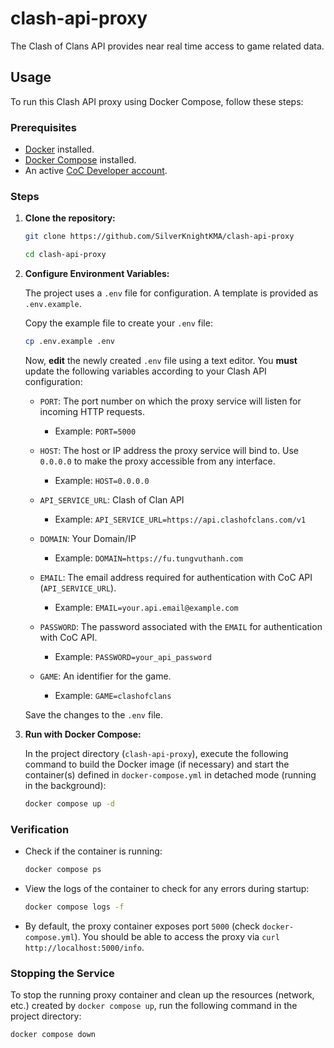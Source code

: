 # clash-api-proxy
The Clash of Clans API provides near real time access to game related data.

## Usage

To run this Clash API proxy using Docker Compose, follow these steps:

### Prerequisites

* [Docker](https://www.docker.com/get-started/) installed.
* [Docker Compose](https://docs.docker.com/compose/install/) installed.
* An active [CoC Developer account](https://developer.clashofclans.com/#/).

### Steps

1.  **Clone the repository:**

    ```bash
    git clone https://github.com/SilverKnightKMA/clash-api-proxy
    ```

    ```bash
    cd clash-api-proxy
    ```

2.  **Configure Environment Variables:**

    The project uses a `.env` file for configuration. A template is provided as `.env.example`.

    Copy the example file to create your `.env` file:

    ```bash
    cp .env.example .env
    ```

    Now, **edit** the newly created `.env` file using a text editor. You **must** update the following variables according to your Clash API configuration:

    * `PORT`: The port number on which the proxy service will listen for incoming HTTP requests.
        * Example: `PORT=5000`

    * `HOST`: The host or IP address the proxy service will bind to. Use `0.0.0.0` to make the proxy accessible from any interface.
        * Example: `HOST=0.0.0.0`

    * `API_SERVICE_URL`: Clash of Clan API
        * Example: `API_SERVICE_URL=https://api.clashofclans.com/v1`

    * `DOMAIN`: Your Domain/IP
        * Example: `DOMAIN=https://fu.tungvuthanh.com`

    * `EMAIL`: The email address required for authentication with CoC API (`API_SERVICE_URL`).
        * Example: `EMAIL=your.api.email@example.com`

    * `PASSWORD`: The password associated with the `EMAIL` for authentication with CoC API.
        * Example: `PASSWORD=your_api_password`

    * `GAME`: An identifier for the game.
        * Example: `GAME=clashofclans`

    Save the changes to the `.env` file.

3.  **Run with Docker Compose:**

    In the project directory (`clash-api-proxy`), execute the following command to build the Docker image (if necessary) and start the container(s) defined in `docker-compose.yml` in detached mode (running in the background):

    ```bash
    docker compose up -d
    ```

### Verification

* Check if the container is running:
    ```bash
    docker compose ps
    ```
* View the logs of the container to check for any errors during startup:
    ```bash
    docker compose logs -f
    ```
* By default, the proxy container exposes port `5000` (check `docker-compose.yml`). You should be able to access the proxy via `curl http://localhost:5000/info`.

### Stopping the Service

To stop the running proxy container and clean up the resources (network, etc.) created by `docker compose up`, run the following command in the project directory:

```bash
docker compose down
